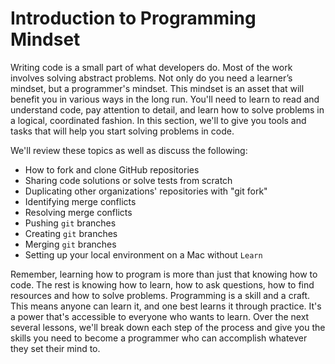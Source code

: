# Introduction to Programming Mindset

Writing code is a small part of what developers do. Most of the work involves
solving abstract problems. Not only do you need a learner’s mindset, but a
programmer's mindset. This mindset is an asset that will benefit you in various
ways in the long run. You'll need to learn to read and understand code, pay
attention to detail, and learn how to solve problems in a logical, coordinated
fashion. In this section, we'll to give you tools and tasks that will help you
start solving problems in code.

We'll review these topics as well as discuss the following:

* How to fork and clone GitHub repositories
* Sharing code solutions or solve tests from scratch
* Duplicating other organizations' repositories with "git fork"
* Identifying merge conflicts
* Resolving merge conflicts
* Pushing `git` branches
* Creating `git` branches
* Merging `git` branches
* Setting up your local environment on a Mac without `Learn`

Remember, learning how to program is more than just that knowing how to code.
The rest is knowing how to learn, how to ask questions, how to find resources
and how to solve problems. Programming is a skill and a craft. This means anyone
can learn it, and one best learns it through practice.  It's a power that's
accessible to  everyone who wants to learn. Over the next several lessons, we'll
break down each step of the process and give you the skills you need to become a
programmer who can accomplish whatever they set their mind to.